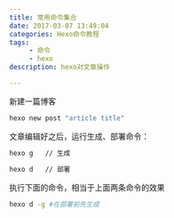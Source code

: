 ```yaml
---
title: 常用命令集合
date: 2017-03-07 13:49:04
categories: Hexo命令教程
tags:
     - 命令
     - hexo
description: hexo对文章操作

---
```


新建一篇博客
```bash
hexo new post "article title"
```
文章编辑好之后，运行生成、部署命令：
```bash
hexo g   // 生成
```
```bash
hexo d   // 部署
```
执行下面的命令，相当于上面两条命令的效果
```bash
hexo d -g #在部署前先生成
```


